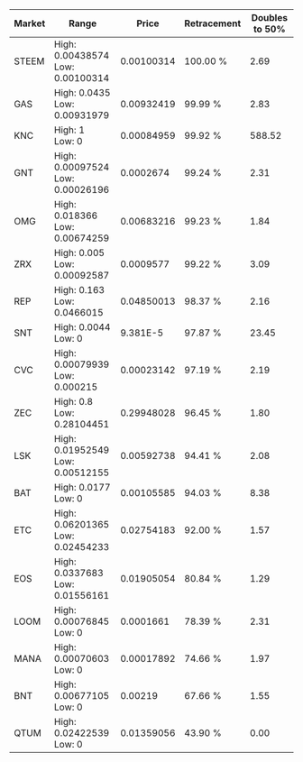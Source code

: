| Market | Range | Price| Retracement | Doubles to 50% |
| --- | --- | --- | --- | --- |
| STEEM | High: 0.00438574<br />Low: 0.00100314 | 0.00100314 | 100.00 % | 2.69 |
| GAS | High: 0.0435<br />Low: 0.00931979 | 0.00932419 | 99.99 % | 2.83 |
| KNC | High: 1<br />Low: 0 | 0.00084959 | 99.92 % | 588.52 |
| GNT | High: 0.00097524<br />Low: 0.00026196 | 0.0002674 | 99.24 % | 2.31 |
| OMG | High: 0.018366<br />Low: 0.00674259 | 0.00683216 | 99.23 % | 1.84 |
| ZRX | High: 0.005<br />Low: 0.00092587 | 0.0009577 | 99.22 % | 3.09 |
| REP | High: 0.163<br />Low: 0.0466015 | 0.04850013 | 98.37 % | 2.16 |
| SNT | High: 0.0044<br />Low: 0 | 9.381E-5 | 97.87 % | 23.45 |
| CVC | High: 0.00079939<br />Low: 0.000215 | 0.00023142 | 97.19 % | 2.19 |
| ZEC | High: 0.8<br />Low: 0.28104451 | 0.29948028 | 96.45 % | 1.80 |
| LSK | High: 0.01952549<br />Low: 0.00512155 | 0.00592738 | 94.41 % | 2.08 |
| BAT | High: 0.0177<br />Low: 0 | 0.00105585 | 94.03 % | 8.38 |
| ETC | High: 0.06201365<br />Low: 0.02454233 | 0.02754183 | 92.00 % | 1.57 |
| EOS | High: 0.0337683<br />Low: 0.01556161 | 0.01905054 | 80.84 % | 1.29 |
| LOOM | High: 0.00076845<br />Low: 0 | 0.0001661 | 78.39 % | 2.31 |
| MANA | High: 0.00070603<br />Low: 0 | 0.00017892 | 74.66 % | 1.97 |
| BNT | High: 0.00677105<br />Low: 0 | 0.00219 | 67.66 % | 1.55 |
| QTUM | High: 0.02422539<br />Low: 0 | 0.01359056 | 43.90 % | 0.00 |
